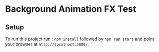 # Background Animation FX Test

## Setup
To run this project run : `npm install` followed by `npm run start` and point your browser at `http://localhost:3000/`.
